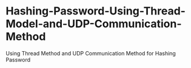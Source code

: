 # Hashing-Password-Using-Thread-Model-and-UDP-Communication-Method
Using Thread Method and UDP Communication Method for Hashing Password
